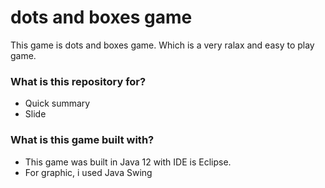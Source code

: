 # dots and boxes game #

This game is dots and boxes game. Which is a very ralax and easy to play game.

### What is this repository for? ###

* Quick summary
* Slide

### What is this game built with? ###

* This game was built in Java 12 with IDE is Eclipse.
* For graphic, i used Java Swing


